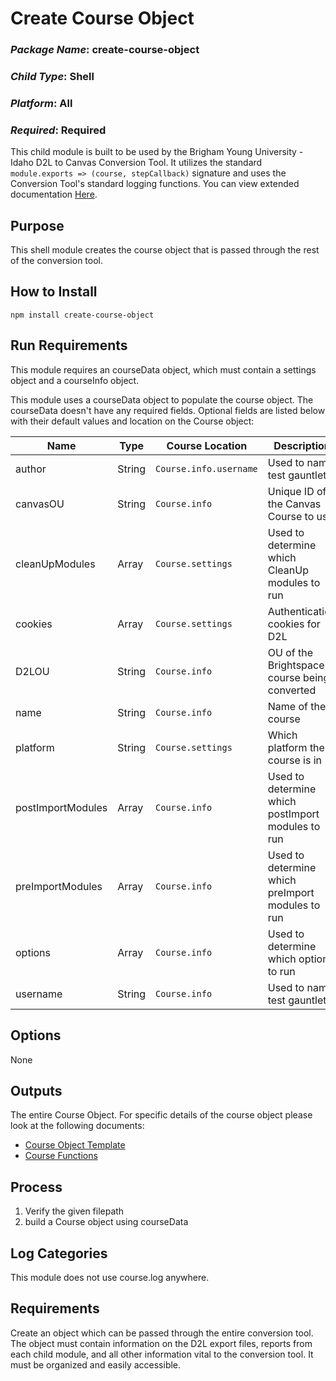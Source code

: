 # Create Course Object
### *Package Name*: create-course-object
### *Child Type*: Shell
### *Platform*: All
### *Required*: Required

This child module is built to be used by the Brigham Young University - Idaho D2L to Canvas Conversion Tool. It utilizes the standard `module.exports => (course, stepCallback)` signature and uses the Conversion Tool's standard logging functions. You can view extended documentation [Here](https://github.com/byuitechops/d2l-to-canvas-conversion-tool/tree/master/documentation).

## Purpose
This shell module creates the course object that is passed through the rest of the conversion tool.

## How to Install

```
npm install create-course-object
```

## Run Requirements
This module requires an courseData object, which must contain a settings object and a courseInfo object.

This module uses a courseData object to populate the course object. The courseData doesn't have any required fields. Optional fields are listed below with their default values and location on the Course object:

| Name          | Type      | Course Location | Description | Default |
| ------------- |-----------| ----------------|-------------|---------|
| author        | String    | `Course.info.username`| Used to name test gauntlets | `'Unspecified'` |
| canvasOU      | String    | `Course.info`   | Unique ID of the Canvas Course to use | `''` |
| cleanUpModules | Array    | `Course.settings`| Used to determine which CleanUp modules to run |  |
| cookies       | Array     | `Course.settings`| Authentication cookies for D2L | `[]` |
| D2LOU         | String    | `Course.info`   | OU of the Brightspace course being converted | `''` |
| name          | String    | `Course.info`   | Name of the course | `'Unspecified'` |
| platform      | String    | `Course.settings`| Which platform the course is in | `'online'` |
| postImportModules | Array | `Course.info`  | Used to determine which postImport modules to run |  |
| preImportModules | Array  | `Course.info`  | Used to determine which preImport modules to run |  |
| options       | Array     | `Course.info`  | Used to determine which options to run |  |
| username      | String    | `Course.info`  | Used to name test gauntlets | `'Unspecified'` |



## Options
None

## Outputs
The entire Course Object. For specific details of the course object please look at the following documents:
* [Course Object Template](https://github.com/byuitechops/d2l-to-canvas-conversion-tool/blob/master/documentation/Course%20object%20template.md)
* [Course Functions](https://github.com/byuitechops/d2l-to-canvas-conversion-tool/blob/master/documentation/classFunctions.md)

## Process
1. Verify the given filepath
2. build a Course object using courseData

## Log Categories
This module does not use course.log anywhere.


## Requirements
Create an object which can be passed through the entire conversion tool. The object must contain information on the D2L export files, reports from each child module, and all other information vital to the conversion tool. It must be organized and easily accessible.